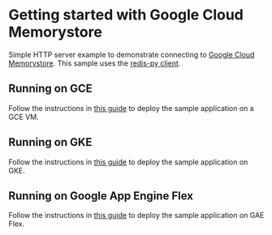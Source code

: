 # Getting started with Google Cloud Memorystore
Simple HTTP server example to demonstrate connecting to [Google Cloud Memorystore](https://cloud.google.com/memorystore/docs/redis).
This sample uses the [redis-py client](https://github.com/andymccurdy/redis-py).

## Running on GCE

Follow the instructions in [this guide](https://cloud.google.com/memorystore/docs/redis/connect-redis-instance-gce) to deploy the sample application on a GCE VM.

## Running on GKE

Follow the instructions in [this guide](https://cloud.google.com/memorystore/docs/redis/connect-redis-instance-gke) to deploy the sample application on GKE.

## Running on Google App Engine Flex

Follow the instructions in [this guide](https://cloud.google.com/memorystore/docs/redis/connect-redis-instance-flex) to deploy the sample application on GAE Flex.

